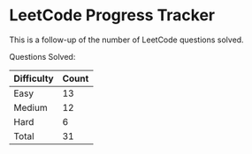 # LeetCode Progress Tracker

This is a follow-up of the number of LeetCode questions solved.

Questions Solved:

Difficulty   | Count
------------ | -----
Easy         | 13
Medium       | 12
Hard         | 6
Total        | 31

